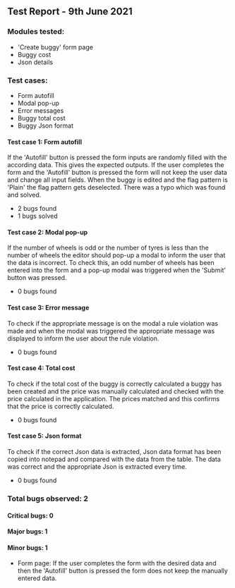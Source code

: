 ## Test Report - 9th June 2021

### Modules tested:
* 'Create buggy' form page
* Buggy cost
* Json details

### Test cases:
* Form autofill
* Modal pop-up
* Error messages
* Buggy total cost
* Buggy Json format

#### Test case 1: Form autofill
If the 'Autofill' button is pressed the form inputs are randomly filled with the according data. This gives the expected outputs.
If the user completes the form and the 'Autofill' button is pressed the form will not keep the user data and change all input fields.
When the buggy is edited and the flag pattern is 'Plain' the flag pattern gets deselected. There was a typo which was
found and solved.
* 2 bugs found
* 1 bugs solved

#### Test case 2: Modal pop-up
If the number of wheels is odd or the number of tyres is less than the number of wheels the editor should pop-up a modal to inform the user that the data is incorrect.
To check this, an odd number of wheels has been entered into the form and a pop-up modal was triggered when the 'Submit' button was pressed.
* 0 bugs found

#### Test case 3: Error message
To check if the appropriate message is on the modal a rule violation was made and when the modal was triggered the appropriate message was displayed to inform the user about the rule violation.
* 0 bugs found

#### Test case 4: Total cost
To check if the total cost of the buggy is correctly calculated a buggy has been created and the price was manually calculated and checked with the price calculated in the application.
The prices matched and this confirms that the price is correctly calculated.
* 0 bugs found

#### Test case 5: Json format
To check if the correct Json data is extracted, Json data format has been copied into notepad and compared with the data from the table.
The data was correct and the appropriate Json is extracted every time.
* 0 bugs found

### Total bugs observed: 2

#### Critical bugs: 0

#### Major bugs: 1

#### Minor bugs: 1


* Form page: If the user completes the form with the desired data and then the 'Autofill' button is pressed the form does not keep the manually entered data.
